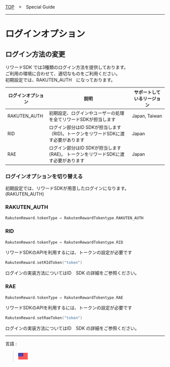 [TOP](../README.md#top)　>　Special Guide

---
# ログインオプション
## ログイン方法の変更
リワードSDK では3種類のログイン方法を提供しております。  
ご利用の環境に合わせて、適切なものをご利用ください。  
初期設定では、RAKUTEN_AUTH　になっております。

| ログインオプション    | 説明                                               | サポートしているリージョン |
|--------------|--------------------------------------------------|---------------|
| RAKUTEN_AUTH | 初期設定、ログインやユーザーの処理を全てリワードSDKが担当します                | Japan, Taiwan |
| RID          | ログイン部分はID SDKが担当します（RID)。トークンをリワードSDKに渡す必要があります  | Japan         |  
| RAE          | ログイン部分はID SDKが担当します(RAE)。 トークンをリワードSDKに渡す必要があります | Japan         |

### ログインオプションを切り替える

初期設定では、リワードSDKが用意したログインになります。(RAKUTEN_AUTH)

### RAKUTEN_AUTH
```kotlin
RakutenReward.tokenType = RakutenRewardTokentype.RAKUTEN_AUTH
```

### RID
```kotlin
RakutenReward.tokenType = RakutenRewardTokentype.RID
```
リワードSDKのAPIを利用するには、トークンの設定が必要です  
```kotlin
RakutenReward.setRIdToken("token")
```

ログインの実装方法についてはID　SDK の詳細をご参照ください。

### RAE
```kotlin
RakutenReward.tokenType = RakutenRewardTokentype.RAE
```

リワードSDKのAPIを利用するには、トークンの設定が必要です  
```kotlin
RakutenReward.setRaeToken("token")
```

ログインの実装方法についてはID　SDK の詳細をご参照ください。

---
言語 :
> [![en](../../lang/en.png)](../../special/README.md)